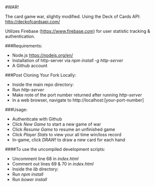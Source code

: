 #WAR!

The card game war, slightly modified.  Using the Deck of Cards API: http://deckofcardsapi.com/

Utilizes Firebase (https://www.firebase.com) for user statistic tracking & authentication.

###Requirements:
- Node.js https://nodejs.org/en/
- Installation of http-server via _npm install -g http-server_
- A Github account

###Post Cloning Your Fork Locally:
- Inside the main repo directory:
 - Run _http-server_
 - Make note of the port number returned after running _http-server_
- In a web browser, navigate to http://localhost:[your-port-number]

###Usage:
- Authenticate with Github
- Click *New Game* to start a new game of war
- Click *Resume Game* to resume an unfinished game
- Click *Player Stats* to view your all time win/loss record
- In-game, click *DRAW!* to draw a new card for each hand

####To use the uncompiled development scripts:
- Uncomment line 68 in _index.html_
- Comment out lines 69 & 70 in _index.html_
- Inside the _lib_ directory:
 - Run _npm install_
 - Run _bower install_